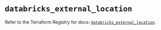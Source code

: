 # `databricks_external_location`

Refer to the Terraform Registry for docs: [`databricks_external_location`](https://registry.terraform.io/providers/databricks/databricks/1.94.0/docs/resources/external_location).
